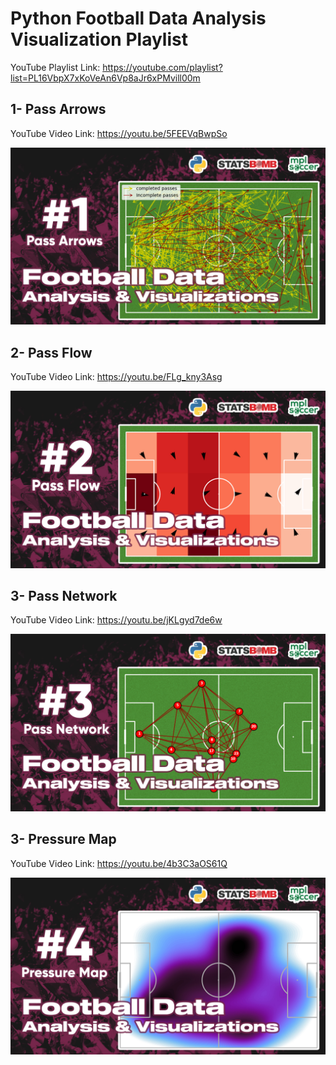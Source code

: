 # Python Football Data Analysis Visualization Playlist

YouTube Playlist Link: https://youtube.com/playlist?list=PL16VbpX7xKoVeAn6Vp8aJr6xPMvill00m

## 1- Pass Arrows

YouTube Video Link: https://youtu.be/5FEEVqBwpSo

![Alt text](result/1.jpg)

## 2- Pass Flow

YouTube Video Link: https://youtu.be/FLg_kny3Asg

![Alt text](result/2.jpg)

## 3- Pass Network

YouTube Video Link: https://youtu.be/jKLgyd7de6w

![Alt text](result/3.jpg)

## 3- Pressure Map

YouTube Video Link: https://youtu.be/4b3C3aOS61Q

![Alt text](result/4.jpg)
